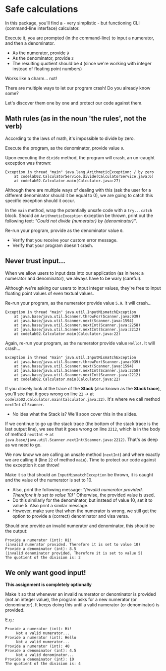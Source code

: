 # Safe calculations

In this package, you'll find a - very simplistic - but functioning CLI (command-line interface) calculator.

Execute it, you are prompted (in the command-line) to input a numerator, and then a denominator.
- As the numerator, provide `9`
- As the denominator, provide `2`
- The resulting quotient should be `4` (since we're working with integer instead of floating point numbers)

Works like a charm... not!

There are multiple ways to let our program crash!
Do you already know some?

Let's discover them one by one and protect our code against them.

## Math rules (as in the noun 'the rules', not the verb)

According to the laws of math, it's impossible to divide by zero.

Execute the program, as the denominator, provide value `0`.

Upon executing the `divide` method, the program will crash, an un-caught exception was thrown:
```
Exception in thread "main" java.lang.ArithmeticException: / by zero
	at codelab02.CalculatorService.divide(CalculatorService.java:6)
	at codelab02.Calculator.main(Calculator.java:27)
```

Although there are multiple ways of dealing with this (ask the user for a different denominator should it be equal to 0), 
we are going to catch this specific exception should it occur.

In the `main` method, wrap the potentially unsafe code with a `try...catch` block. Should an `ArithmeticException` 
exception be thrown, print out the following text: *"Could not divide {numerator} by {denominator}"*.

Re-run your program, provide as the denominator value `0`.
- Verify that you receive your custom error message.
- Verify that your program doesn't crash.

## Never trust input...

When we allow users to input data into our application (as in here: a numerator and denominator), 
we always have to be wary (careful).

Although we're asking our users to input integer values, they're free to input floating point values of even textual values.

Re-run your program, as the numerator provide value `5.9`. It will crash...
```
Exception in thread "main" java.util.InputMismatchException
	at java.base/java.util.Scanner.throwFor(Scanner.java:939)
	at java.base/java.util.Scanner.next(Scanner.java:1594)
	at java.base/java.util.Scanner.nextInt(Scanner.java:2258)
	at java.base/java.util.Scanner.nextInt(Scanner.java:2212)
	at codelab02.Calculator.main(Calculator.java:22)

```

Again, re-run your program, as the numerator provide value `Hello!`. It will crash...
```
Exception in thread "main" java.util.InputMismatchException
	at java.base/java.util.Scanner.throwFor(Scanner.java:939)
	at java.base/java.util.Scanner.next(Scanner.java:1594)
	at java.base/java.util.Scanner.nextInt(Scanner.java:2258)
	at java.base/java.util.Scanner.nextInt(Scanner.java:2212)
	at codelab02.Calculator.main(Calculator.java:22)

```

If you closely look at the trace of the **Stack** (also known as the **Stack trace**), you'll see that it goes wrong 
on line `22` -> at `codelab02.Calculator.main(Calculator.java:22)`. It's where we call method `nextInt` of `Scanner`.
- No idea what the Stack is? We'll soon cover this in the slides. 

If we continue to go up the stack trace (the bottom of the stack trace is the last output line), we see that it goes wrong on line `2212`, 
which is in the body of method `nextInt` -> `at java.base/java.util.Scanner.nextInt(Scanner.java:2212)`. That's as deep as we need to go.

We now know we are calling an unsafe method (`nextInt`) and where exactly we are calling it (line `22` of method `main`).
Time to protect our code against the exception it can throw!

Make it so that should an `InputMismatchException` be thrown, it is caught and the value of the numerator is set to 10.
- Also, print the following message: *"(invalid numerator provided. Therefore it is set to value 10)"*
Otherwise, the provided value is used.
- Do this similarly for the denominator, but instead of value 10, set it to value 5. Also print a similar message.
- However, make sure that when the numerator is wrong, we still get the option to provide a (correct) denominator and 
visa versa.

Should one provide an invalid numerator and denominator, this should be the output:
```
Provide a numerator (int): Hi!
(invalid numerator provided. Therefore it is set to value 10)
Provide a denominator (int): 8.5
(invalid denominator provided. Therefore it is set to value 5)
The quotient of the division is: 2
```

## We only want good input!

**This assignment is completely optionally**

Make it so that whenever an invalid numerator or denominator is provided (not an integer value), the program asks for a new numerator 
(or denominator). It keeps doing this until a valid numerator (or denominator) is provided.

E.g.:
```
Provide a numerator (int): Hi!
     Not a valid numerator...
Provide a numerator (int): Hello
     Not a valid numerator...
Provide a numerator (int): 40
Provide a denominator (int): 4.5
     Not a valid denominator...
Provide a denominator (int): 10
The quotient of the division is: 4
```
